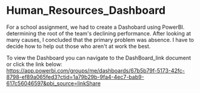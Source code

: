 # Human_Resources_Dashboard

For a school assignment, we had to create a Dashobard using PowerBI.
determining the root of the team's declining performance. 
After looking at many causes, I concluded that the primary 
problem was absence. I have to decide how to help out those
who aren't at work the best.

To view the Dashboard you can navigate to the DashBoard_link document or click the link below:
https://app.powerbi.com/groups/me/dashboards/67b5b79f-5173-42fc-8798-ef89a065fed3?ctid=1a79b29b-9fa4-4ec7-bab9-617c56046597&pbi_source=linkShare
